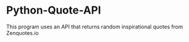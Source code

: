 # Python-Quote-API
This program uses an API that returns random inspirational quotes from Zenquotes.io
